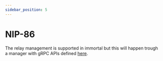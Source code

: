 ```yaml
---
sidebar_position: 5
---
```


# NIP-86

The relay management is supported in immortal but this will happen trough a manager with gRPC APIs defined [here](../managment/intro.md).
